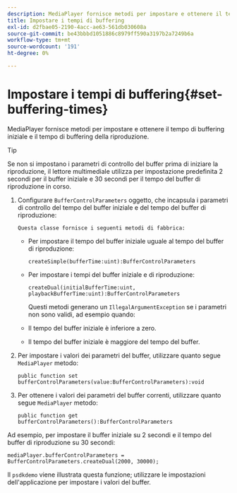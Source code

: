```yaml
---
description: MediaPlayer fornisce metodi per impostare e ottenere il tempo di buffering iniziale e il tempo di buffering della riproduzione.
title: Impostare i tempi di buffering
exl-id: d2fbae05-2190-4acc-ae63-561db030608a
source-git-commit: be43bbbd1051886c8979ff590a3197b2a7249b6a
workflow-type: tm+mt
source-wordcount: '191'
ht-degree: 0%

---
```


# Impostare i tempi di buffering{#set-buffering-times}

MediaPlayer fornisce metodi per impostare e ottenere il tempo di buffering iniziale e il tempo di buffering della riproduzione.

>[!TIP]
>
>Se non si impostano i parametri di controllo del buffer prima di iniziare la riproduzione, il lettore multimediale utilizza per impostazione predefinita 2 secondi per il buffer iniziale e 30 secondi per il tempo del buffer di riproduzione in corso.

1. Configurare `BufferControlParameters` oggetto, che incapsula i parametri di controllo del tempo del buffer iniziale e del tempo del buffer di riproduzione:

       Questa classe fornisce i seguenti metodi di fabbrica:
   
   * Per impostare il tempo del buffer iniziale uguale al tempo del buffer di riproduzione:

      ```
      createSimple(bufferTime:uint):BufferControlParameters
      ```

   * Per impostare i tempi del buffer iniziale e di riproduzione:

      ```
      createDual(initialBufferTime:uint, playbackBufferTime:uint):BufferControlParameters 
      ```

      Questi metodi generano un `IllegalArgumentException` se i parametri non sono validi, ad esempio quando:

   * Il tempo del buffer iniziale è inferiore a zero.
   * Il tempo del buffer iniziale è maggiore del tempo del buffer.

1. Per impostare i valori dei parametri del buffer, utilizzare quanto segue `MediaPlayer` metodo:

   ```
   public function set bufferControlParameters(value:BufferControlParameters):void
   ```

1. Per ottenere i valori dei parametri del buffer correnti, utilizzare quanto segue `MediaPlayer` metodo:

   ```
   public function get bufferControlParameters():BufferControlParameters
   ```

<!--<a id="example_B5C5004188574D8D8AB8525742767280"></a>-->

Ad esempio, per impostare il buffer iniziale su 2 secondi e il tempo del buffer di riproduzione su 30 secondi:

```
mediaPlayer.bufferControlParameters = BufferControlParameters.createDual(2000, 30000); 
```

Il `psdkdemo` viene illustrata questa funzione; utilizzare le impostazioni dell&#39;applicazione per impostare i valori del buffer.
